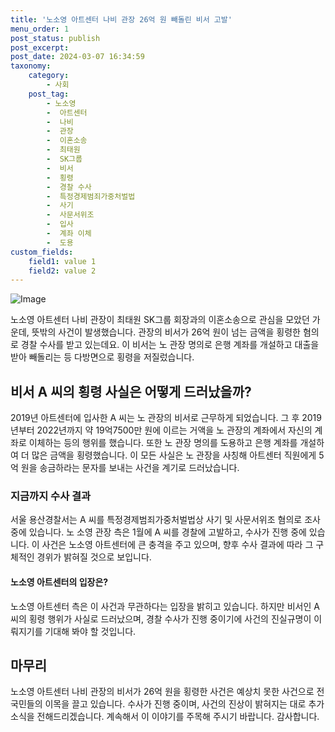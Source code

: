 ```yaml
---
title: '노소영 아트센터 나비 관장 26억 원 빼돌린 비서 고발'
menu_order: 1
post_status: publish
post_excerpt: 
post_date: 2024-03-07 16:34:59
taxonomy:
    category:
        - 사회
    post_tag:
        - 노소영
        -  아트센터
        -  나비
        -  관장
        -  이혼소송
        -  최태원
        -  SK그룹
        -  비서
        -  횡령
        -  경찰 수사
        -  특정경제범죄가중처벌법
        -  사기
        -  사문서위조
        -  입사
        -  계좌 이체
        -  도용
custom_fields:
    field1: value 1
    field2: value 2
---
```


![Image](https://imgnews.pstatic.net/image/020/2024/03/05/0003551447_001_20240305100101039.jpg?type=w647)

노소영 아트센터 나비 관장이 최태원 SK그룹 회장과의 이혼소송으로 관심을 모았던 가운데, 뜻밖의 사건이 발생했습니다. 관장의 비서가 26억 원이 넘는 금액을 횡령한 혐의로 경찰 수사를 받고 있는데요. 이 비서는 노 관장 명의로 은행 계좌를 개설하고 대출을 받아 빼돌리는 등 다방면으로 횡령을 저질렀습니다.
## 비서 A 씨의 횡령 사실은 어떻게 드러났을까?
2019년 아트센터에 입사한 A 씨는 노 관장의 비서로 근무하게 되었습니다. 그 후 2019년부터 2022년까지 약 19억7500만 원에 이르는 거액을 노 관장의 계좌에서 자신의 계좌로 이체하는 등의 행위를 했습니다. 또한 노 관장 명의를 도용하고 은행 계좌를 개설하여 더 많은 금액을 횡령했습니다. 이 모든 사실은 노 관장을 사칭해 아트센터 직원에게 5억 원을 송금하라는 문자를 보내는 사건을 계기로 드러났습니다.
### 지금까지 수사 결과
서울 용산경찰서는 A 씨를 특정경제범죄가중처벌법상 사기 및 사문서위조 혐의로 조사 중에 있습니다. 노 소영 관장 측은 1월에 A 씨를 경찰에 고발하고, 수사가 진행 중에 있습니다. 이 사건은 노소영 아트센터에 큰 충격을 주고 있으며, 향후 수사 결과에 따라 그 구체적인 경위가 밝혀질 것으로 보입니다.
#### 노소영 아트센터의 입장은?
노소영 아트센터 측은 이 사건과 무관하다는 입장을 밝히고 있습니다. 하지만 비서인 A 씨의 횡령 행위가 사실로 드러났으며, 경찰 수사가 진행 중이기에 사건의 진실규명이 이뤄지기를 기대해 봐야 할 것입니다.
## 마무리
노소영 아트센터 나비 관장의 비서가 26억 원을 횡령한 사건은 예상치 못한 사건으로 전 국민들의 이목을 끌고 있습니다. 수사가 진행 중이며, 사건의 진상이 밝혀지는 대로 추가 소식을 전해드리겠습니다. 계속해서 이 이야기를 주목해 주시기 바랍니다. 감사합니다.
